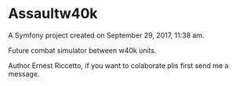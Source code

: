 Assaultw40k
===========

A Symfony project created on September 29, 2017, 11:38 am.

Future combat simulator between w40k units.

Author Ernest Riccetto, if you want to colaborate plis first send me a message.
